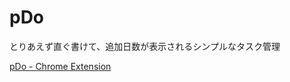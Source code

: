 # pDo

とりあえず直ぐ書けて、追加日数が表示されるシンプルなタスク管理

[pDo - Chrome Extension](https://chrome.google.com/webstore/detail/tab-limiter/obkdmphdfoaajdgdlmfbpdakmgbcpfnp/related?utm_source=chrome-ntp-icon)